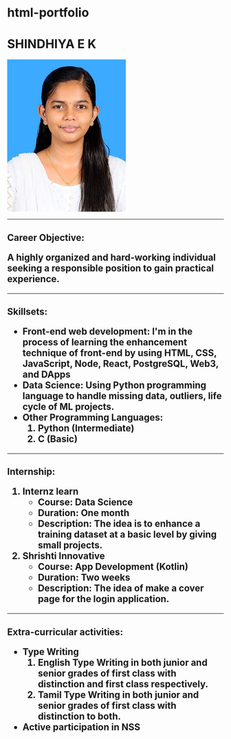 # html-portfolio

<html lang="en">

<head>
  <meta charset="UTF-8">
  <title>My Resume</title>
  </head>
  <body>
    <h1> SHINDHIYA E K</h1>
    <img src="./1000039415.jpg"/>
    <hr>
    <h2> Career Objective:
      <p> A highly organized and hard-working individual seeking a responsible position to gain practical experience.</p>
    </h2>
    <hr>
    <h2> Skillsets:
      <ul>
        <li>Front-end web development: I'm in the process of learning the enhancement technique of front-end by using HTML, CSS, JavaScript, Node, React, PostgreSQL, Web3, and DApps</li>
        <li> Data Science: Using Python programming language to handle missing data, outliers, life cycle of ML projects.</li>
        <li> Other Programming Languages: 
          <ol>
            <li> Python (Intermediate)</li> 
            <li> C (Basic)</li>
          </ol>	
          </li>
          </ul>
    </h2>
    <hr>
    <h2> Internship:
      <ol>
        <li> Internz learn 
          <ul> 
            <li>Course: Data Science </li>
            <li>Duration: One month </li>
            <li> Description: The idea is to enhance a training dataset at a basic level by giving small projects.</li>
          </ul>
        </li>
        <li> Shrishti Innovative
          <ul> 
            <li> Course: App Development (Kotlin)</li>
            <li> Duration: Two weeks</li>
            <li> Description: The idea of make a cover page for the login application.</li>    
          </ul>
        </li>
      </ol>
    </h2>
    <hr>
    <h2> Extra-curricular activities:
      <ul>
        <li> Type Writing
          <ol>
            	<li>English Type Writing in both junior and senior grades of first class with distinction and first class respectively.</li>
              <li>Tamil Type Writing in both junior and senior grades of first class with distinction to both.</li>
          </ol>
        </li>
        <li> 	Active participation in NSS </li>
      </ul>
    </h2>
  </body>
